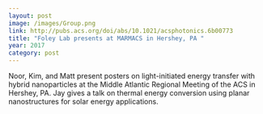 ```yaml
---
layout: post
image: /images/Group.png
link: http://pubs.acs.org/doi/abs/10.1021/acsphotonics.6b00773
title: "Foley Lab presents at MARMACS in Hershey, PA "
year: 2017
category: post
---
```

Noor, Kim, and Matt present posters on light-initiated energy transfer with hybrid nanoparticles at the Middle Atlantic Regional Meeting of the ACS in Hershey, PA. 
Jay gives a talk on thermal energy conversion using planar nanostructures for solar energy applications.
